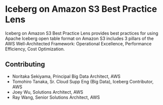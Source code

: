 # Iceberg on Amazon S3 Best Practice Lens
Iceberg on Amazon S3 Best Practice Lens provides best practices for using Apache Iceberg open table format on Amazon S3 includes 3 pillars of the AWS Well-Architected Framework: Operational Excellence, Performance Efficiency, Cost Optimization.

## Contributing
- Noritaka Sekiyama, Principal Big Data Architect, AWS
- Tomohiro Tanaka, Sr. Cloud Supp Eng (Big Data), Iceberg Contributor, AWS
- Joey Wu, Solutions Architect, AWS
- Ray Wang, Senior Solutions Architect, AWS